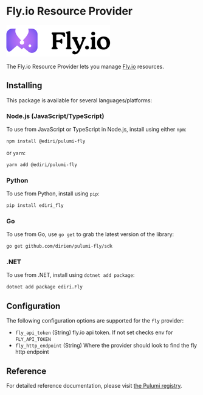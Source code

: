 # Fly.io Resource Provider

![Fly.io](./img/fly.png)

The Fly.io Resource Provider lets you manage [Fly.io](https://fly.io/) resources.

## Installing

This package is available for several languages/platforms:

### Node.js (JavaScript/TypeScript)

To use from JavaScript or TypeScript in Node.js, install using either `npm`:

```bash
npm install @ediri/pulumi-fly
```

or `yarn`:

```bash
yarn add @ediri/pulumi-fly
```

### Python

To use from Python, install using `pip`:

```bash
pip install ediri_fly
```

### Go

To use from Go, use `go get` to grab the latest version of the library:

```bash
go get github.com/dirien/pulumi-fly/sdk
```

### .NET

To use from .NET, install using `dotnet add package`:

```bash
dotnet add package ediri.Fly
```

## Configuration

The following configuration options are supported for the `fly` provider:

* `fly_api_token` (String) fly.io api token. If not set checks env for `FLY_API_TOKEN`
* `fly_http_endpoint` (String) Where the provider should look to find the fly http endpoint

## Reference

For detailed reference documentation, please visit [the Pulumi registry](https://www.pulumi.com/registry/packages/fly/api-docs/).
